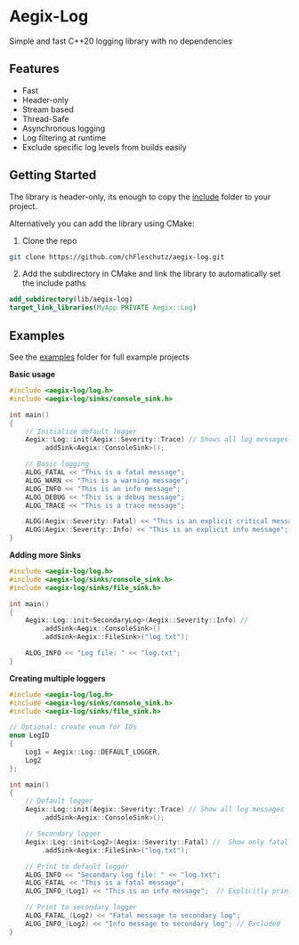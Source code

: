 # Aegix-Log

Simple and fast C++20 logging library with no dependencies

## Features

- Fast
- Header-only
- Stream based
- Thread-Safe
- Asynchronous logging
- Log filtering at runtime
- Exclude specific log levels from builds easily

## Getting Started

The library is header-only, its enough to copy the [include](include/) folder to your project.

Alternatively you can add the library using CMake:
1. Clone the repo
```bash
git clone https://github.com/chFleschutz/aegix-log.git
```
2. Add the subdirectory in CMake and link the library to automatically set the include paths
```cmake
add_subdirectory(lib/aegix-log)
target_link_libraries(MyApp PRIVATE Aegix::Log)
```

## Examples

See the [examples](examples/) folder for full example projects

**Basic usage**

```cpp
#include <aegix-log/log.h>
#include <aegix-log/sinks/console_sink.h>

int main()
{
	// Initialize default logger
	Aegix::Log::init(Aegix::Severity::Trace) // Shows all log messages
		.addSink<Aegix::ConsoleSink>();

	// Basic logging
	ALOG_FATAL << "This is a fatal message";
	ALOG_WARN << "This is a warning message";
	ALOG_INFO << "This is an info message";
	ALOG_DEBUG << "This is a debug message";
	ALOG_TRACE << "This is a trace message";

	ALOG(Aegix::Severity::Fatal) << "This is an explicit critical message";
	ALOG(Aegix::Severity::Info) << "This is an explicit info message";
}
```

**Adding more Sinks**
```cpp
#include <aegix-log/log.h>
#include <aegix-log/sinks/console_sink.h>
#include <aegix-log/sinks/file_sink.h>

int main()
{
	Aegix::Log::init<SecondaryLog>(Aegix::Severity::Info) // 
		.addSink<Aegix::ConsoleSink>()
		.addSink<Aegix::FileSink>("log.txt");

	ALOG_INFO << "Log file: " << "log.txt";
}
```

**Creating multiple loggers**
```cpp
#include <aegix-log/log.h>
#include <aegix-log/sinks/console_sink.h>
#include <aegix-log/sinks/file_sink.h>

// Optional: create enum for IDs
enum LogID
{
	Log1 = Aegix::Log::DEFAULT_LOGGER,
	Log2
};

int main()
{
	// Default logger
	Aegix::Log::init(Aegix::Severity::Trace) // Show all log messages
		.addSink<Aegix::ConsoleSink>();

	// Secondary logger
	Aegix::Log::init<Log2>(Aegix::Severity::Fatal) //  Show only fatal messages
		.addSink<Aegix::FileSink>("log.txt");

	// Print to default logger
	ALOG_INFO << "Secondary log file: " << "log.txt";
	ALOG_FATAL << "This is a fatal message";
	ALOG_INFO_(Log1) << "This is an info message";  // Explicitly print to default logger

	// Print to secondary logger
	ALOG_FATAL_(Log2) << "Fatal message to secondary log";
	ALOG_INFO_(Log2) << "Info message to secondary log"; // Excluded
}
```
